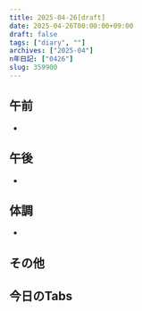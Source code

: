 ```yaml
---
title: 2025-04-26[draft]
date: 2025-04-26T00:00:00+09:00
draft: false
tags: ["diary", ""]
archives: ["2025-04"]
n年日記: ["0426"]
slug: 359900
---
```

## 午前
- 
## 午後
- 
## 体調
- 
## その他
## 今日のTabs